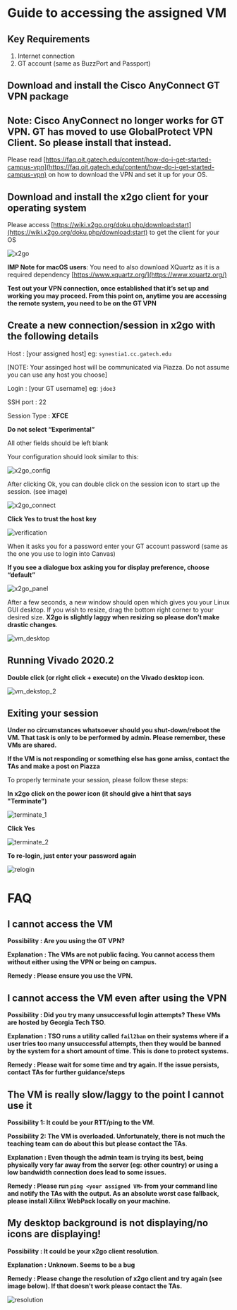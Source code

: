 # Guide to accessing the assigned VM

## Key Requirements
1. Internet connection
2. GT account (same as BuzzPort and Passport)

## Download and install the Cisco AnyConnect GT VPN package
## Note: Cisco AnyConnect no longer works for GT VPN. GT has moved to use GlobalProtect VPN Client. So please install that instead.
Please read  [https://faq.oit.gatech.edu/content/how-do-i-get-started-campus-vpn](https://faq.oit.gatech.edu/content/how-do-i-get-started-campus-vpn) on how to download the VPN and set it up for your OS.


## Download and install the x2go **client** for your operating system
Please access [https://wiki.x2go.org/doku.php/download:start](https://wiki.x2go.org/doku.php/download:start) to get the client for your OS

![x2go](/access_vm_steps/images/x2go_client.PNG "x2go")

**IMP Note for macOS users**: You need to also download XQuartz as it is a required dependency [https://www.xquartz.org/](https://www.xquartz.org/)

**Test out your VPN connection, once established that it’s set up and working you may proceed. From this point on, anytime you are accessing the remote system, you need to be on the GT VPN**

## Create a new connection/session in x2go with the following details
Host : [your assigned host] eg: ```synestia1.cc.gatech.edu```

[NOTE: Your assinged host will be communicated via Piazza. Do not assume you can use any host you choose]

Login : [your GT username] eg: ```jdoe3```

SSH port : 22

Session Type : **XFCE** 

**Do not select “Experimental”**

All other fields should be left blank

Your configuration should look similar to this:

![x2go_config](/access_vm_steps/images/x2go_config.PNG "x2go config")

After clicking Ok, you can double click on the session icon to start up the session. (see image)

![x2go_connect](/access_vm_steps/images/x2go_connect.PNG "x2go connection")

**Click Yes to trust the host key**

![verification](/access_vm_steps/images/verification_picture.PNG "host verification")

When it asks you for a password enter your GT account password (same as the one you use to login into Canvas)

**If you see a dialogue box asking you for display preference, choose “default”**

![x2go_panel](/access_vm_steps/images/default_config_pic.PNG "x2go default panel")

After a few seconds, a new window should open which gives you your Linux GUI desktop. If you wish to resize, drag the bottom right corner to your desired size. **X2go is slightly laggy when resizing so please don’t make drastic changes**.

![vm_desktop](/access_vm_steps/images/vm_desktop.PNG "vm_desktop")

## Running Vivado 2020.2

**Double click (or right click + execute) on the Vivado desktop icon**.

![vm_dekstop_2](/access_vm_steps/images/vm_desktop_2.PNG "vm_desktop_2")

## Exiting your session

**Under no circumstances whatsoever should you shut-down/reboot the VM. That task is only to be performed by admin. Please remember, these VMs are shared.**

**If the VM is not responding or something else has gone amiss, contact the TAs and make a post on Piazza**

To properly terminate your session, please follow these steps:

**In x2go click on the power icon (it should give a hint that says "Terminate")**

![terminate_1](/access_vm_steps/images/terminate_1_edit.jpg "terminate_1")

**Click Yes**

![terminate_2](/access_vm_steps/images/terminate_2.PNG "terminate_2")

**To re-login, just enter your password again**

![relogin](/access_vm_steps/images/relogin.PNG "relogin")


# FAQ

## I cannot access the VM

**Possibility : Are you using the GT VPN?**

**Explanation : The VMs are not public facing. You cannot access them without either using the VPN or being on campus.**

**Remedy : Please ensure you use the VPN.**

## I cannot access the VM even after using the VPN

**Possibility : Did you try many unsuccessful login attempts? These VMs are hosted by Georgia Tech TSO**.

**Explanation : TSO runs a utility called ```fail2ban``` on their systems where if a user tries too many unsuccessful attempts, then they would be banned by the system for a short amount of time. This is done to protect systems.**

**Remedy : Please wait for some time and try again. If the issue persists, contact TAs for further guidance/steps**

## The VM is really slow/laggy to the point I cannot use it

**Possibility 1: It could be your RTT/ping to the VM**.

**Possibility 2: The VM is overloaded. Unfortunately, there is not much the teaching team can do about this but please contact the TAs**.

**Explanation : Even though the admin team is trying its best, being physically very far away from the server (eg: other country) or using a low bandwidth connection does lead to some issues.**

**Remedy : Please run ```ping <your assigned VM>``` from your command line and notify the TAs with the output. As an absolute worst case fallback, please install Xilinx WebPack locally on your machine.**

## My desktop background is not displaying/no icons are displaying!

**Possibility : It could be your x2go client resolution**.

**Explanation : Unknown. Seems to be a bug**

**Remedy : Please change the resolution of x2go client and try again (see image below). If that doesn't work please contact the TAs.**

![resolution](/access_vm_steps/images/res_change_pic.PNG "resolution")
